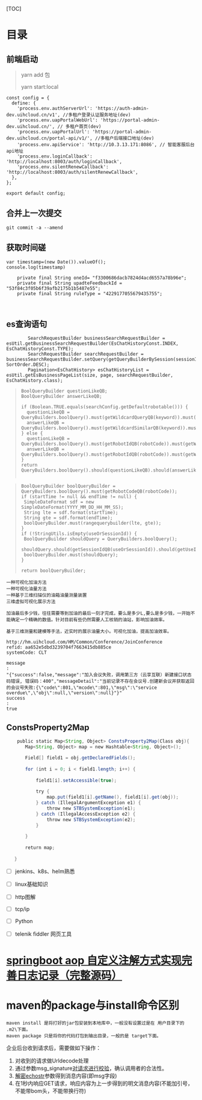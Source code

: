 [TOC]

# 目录



## 前端启动

> yarn add  包
>
> yarn start:local

```
const config = {
  define: {
    'process.env.authServerUrl': 'https://auth-admin-dev.uihcloud.cn/v1', //多租户登录认证服务地址(dev)
    'process.env.uapPortalWebUrl': 'https://portal-admin-dev.uihcloud.cn/', // 多租户首页(dev)
    'process.env.uapPortalUrl': 'https://portal-admin-dev.uihcloud.cn/portal-api/v1/', //多租户后端接口地址(dev)
    'process.env.apiService': 'http://10.3.13.171:8086', // 智能客服后台api地址
    'process.env.loginCallback': 'http://localhost:8003/auth/loginCallback',
    'process.env.silentRenewCallback': 'http://localhost:8003/auth/silentRenewCallback',
  },
};

export default config;

```





## 合并上一次提交

```
git commit -a --amend
```

## 获取时间磋

```
var timestamp=(new Date()).valueOf();
console.log(timestamp)

    private final String oneId= "f3300686dacb7824d4acd6557a78b96e";       
    private final String upadteFeedbackId = "53f84c3f05b6f39afb2175b1b5487e55";
    private final String ruleType = "4229177055679435755";
```





```


```



## es查询语句



```
        SearchRequestBuilder businessSearchRequestBuilder = esUtil.getBusinessSearchRequestBuilder(EsChatHistoryConst.INDEX, EsChatHistoryConst.TYPE);
        SearchRequestBuilder searchRequestBuilder = businessSearchRequestBuilder.setQuery(getQueryBuilderBySession(sessionId)).addSort(EsChatHistoryConst.QUESTION_TIME, SortOrder.DESC);
        Pagination<EsChatHistory> esChatHistoryList = esUtil.getEsBusinessPageList(size, page, searchRequestBuilder, EsChatHistory.class);
```



> ```
> BoolQueryBuilder questionLikeQB;
> BoolQueryBuilder answerLikeQB;
> 
> if (Boolean.TRUE.equals(searchConfig.getDefaultrobotable())) {
> 	questionLikeQB = QueryBuilders.boolQuery().must(getWildcardQueryQB(keyword)).must(getActiveQB()).must(QueryBuilders.boolQuery().should(getRobotIdQB(robotCode)).should(getRobotIdQB(searchConfig.getDefaultrobotcode())));
> 	answerLikeQB = QueryBuilders.boolQuery().must(getWildcardSimilarQB(keyword)).must(getActiveQB()).must(QueryBuilders.boolQuery().should(getRobotIdQB(robotCode)).should(getRobotIdQB(searchConfig.getDefaultrobotcode())));
> } else {
> 	questionLikeQB = QueryBuilders.boolQuery().must(getRobotIdQB(robotCode)).must(getWildcardQueryQB(keyword)).must(getActiveQB());
> 	answerLikeQB = QueryBuilders.boolQuery().must(getRobotIdQB(robotCode)).must(getWildcardSimilarQB(keyword)).must(getActiveQB());
> }
> return QueryBuilders.boolQuery().should(questionLikeQB).should(answerLikeQB);
> 
> 
> ```

> ```
> BoolQueryBuilder boolQueryBuilder = QueryBuilders.boolQuery().must(getRobotCodeQB(robotCode));
> if (startTime != null && endTime != null) {
>  SimpleDateFormat sdf = new SimpleDateFormat(YYYY_MM_DD_HH_MM_SS);
>  String lte = sdf.format(startTime);
>  String gte = sdf.format(endTime);
>  boolQueryBuilder.must(rangequerybuilder(lte, gte));
> }
> if (!StringUtils.isEmpty(useOrSessionId)) {
>  BoolQueryBuilder shouldQuery = QueryBuilders.boolQuery();
>  shouldQuery.should(getSessionIdQB(useOrSessionId)).should(getUseIdQB(useOrSessionId));
>  boolQueryBuilder.must(shouldQuery);
> }
> 
> return boolQueryBuilder;
> ```







```
一种可视化加油方法
一种可视化油量方法
一种基于三维扫描仪的油箱油量测量装置
三维虚拟可视化展示方法

加油最后多少钱，往往需要等到加油的最后一刻才完成，要么是多少L,要么是多少钱，一开始不能确定一个精确的数值。针对目前有些仍然需要人工核销的油站，影响加油效率。

基于三维测量和建模等手法，近实时的展示油量大小。可视化加油，提高加油效率。
```



```
http://hm.uihcloud.com/HM/Common/Conference/JoinConference
refid: aa652e5dbd3239704f7663415db885ce
systemCode: CLT

message
:
"{"success":false,"message":"加入会议失败，调用第三方（云享互联）新建接口状态码错误, 错误码：400","messageDetail":"当前记录不存在会议号.创建新会议并获取返回的会议号失败:{\"code\":801,\"mcode\":801,\"msg\":\"service overdue\",\"obj\":null,\"version\":null}"}"
success
:
true

```

## ConstsProperty2Map

```java
    public static Map<String, Object> ConstsProperty2Map(Class obj){
       Map<String, Object> map = new Hashtable<String, Object>();

       Field[] field1 = obj.getDeclaredFields();
 
       for (int i = 0; i < field1.length; i++) {
 
           field1[i].setAccessible(true);
 
           try {
               map.put(field1[i].getName(), field1[i].get(obj));
           } catch (IllegalArgumentException e1) {
               throw new STBSystemException(e1);
           } catch (IllegalAccessException e2) {
               throw new STBSystemException(e2);
           }
 
       }
 
       return map;
 
   }
```



- [ ] jenkins、k8s、helm熟悉
- [ ] linux基础知识
- [ ] http图解
- [ ] tcp/ip
- [ ] Python





- [ ] telenik fiddler 网页工具





# [springboot aop 自定义注解方式实现完善日志记录（完整源码）](https://www.cnblogs.com/wenjunwei/p/9639909.html)



# maven的package与install命令区别

```
maven install 是将打好的jar包安装到本地库中，一般没有设置过是在 用户目录下的 .m2\下面。
maven package 只是将你的代码打包到输出目录，一般的是 target下面。
```





企业后台收到请求后，需要做如下操作：

1. 对收到的请求做Urldecode处理
2. 通过参数msg_signature[对请求进行校验](https://open.work.weixin.qq.com/api/doc/90000/90135/90237#12976/消息体签名校验)，确认调用者的合法性。
3. [解密echostr](https://open.work.weixin.qq.com/api/doc/90000/90135/90237#12976/密文解密得到msg的过程)参数得到消息内容(即msg字段)
4. 在1秒内响应GET请求，响应内容为上一步得到的明文消息内容(不能加引号，不能带bom头，不能带换行符)